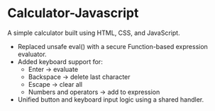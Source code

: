 # Calculator-Javascript
A simple calculator built using HTML, CSS, and JavaScript.



- Replaced unsafe eval() with a secure Function-based expression evaluator.
- Added keyboard support for:
  - Enter → evaluate
  - Backspace → delete last character
  - Escape → clear all
  - Numbers and operators → add to expression
- Unified button and keyboard input logic using a shared handler.

